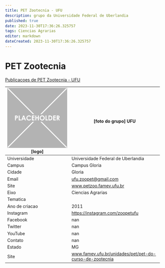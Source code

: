 ```yaml
---
title: PET Zootecnia - UFU
description: grupo da Universidade Federal de Uberlandia
published: true
date: 2023-11-30T17:36:26.325757
tags: Ciencias Agrarias
editor: markdown
dateCreated: 2023-11-30T17:36:26.325757
---
```


# PET Zootecnia

[Publicacoes de PET Zootecnia - UFU](/atividade/120PETZootecniaUFU/feed.md)

| ![placeholder.png](/placeholder.png) [logo] | [foto do grupo] UFU         |
| ------------------------------------------- | ------------------------------------------------- |
| Universidade                                | Universidade Federal de Uberlandia      |
| Campus                                      | Campus Gloria            |
| Cidade                                      | Gloria             |
| Email                                       | ufu.zoopet@gmail.com             |
| Site                                        | www.petzoo.famev.ufu.br              |
| Eixo                                        | Ciencias Agrarias              |
| Tematica                                    |           |
| Ano de criacao                              | 2011        |
| Instagram                                   | https://instagram.com/zoopetufu         |
| Facebook                                    | nan          |
| Twitter                                     | nan           |
| YouTube                                     | nan           |
| Contato                                     | nan         |
| Estado                                      |  MG            |
| Site                                        | www.famev.ufu.br/unidades/pet/pet-do-curso-de-zootecnia |

